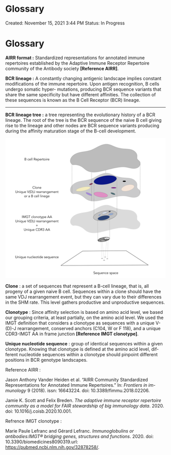 # Glossary

Created: November 15, 2021 3:44 PM
Status: In Progress

# Glossary

**AIRR format :** Standardized representations for annotated immune repertoires established by the Adaptive Immune Receptor Repertoire community of the Antibody society **[Reference AIRR]**.

**BCR lineage :** A constantly changing antigenic landscape implies constant modifications of the immune repertoire. Upon antigen recognition, B cells undergo somatic hyper- mutations, producing BCR sequence variants that share the same specificity but have different affinities. The collection of these sequences is known as the B Cell Receptor (BCR) lineage.
****

**BCR lineage tree :** a tree representing the evolutionary history of a BCR lineage. The root of the tree is the BCR sequence of the naive B cell giving rise to the lineage and other nodes are BCR sequence variants producing during the affinity maturation stage of the B-cell development.

![levels.png](https://github.com/NikaAb/BCR_intraclonal_diversity/blob/master/Tutorial/levels.png)

**Clone** : a set of sequences that represent a B-cell lineage, that is, all progeny
of a given naive B cell. Sequences within a clone should have the same VDJ
rearrangement event, but they can vary due to their differences in the SHM
rate. This level gathers productive and unproductive sequences.

**Clonotype** : Since affinity selection is based on amino acid level, we based
our grouping criteria, at least partially, on the amino acid level. We used the IMGT definition that considers a clonotype as sequences with a unique V-(D)-J rearrangement, conserved anchors (C104, W or F 118), and a unique CDR3-IMGT AA in frame junction **[Reference IMGT clonotype]**.

**Unique nucleotide sequence** : group of identical sequences within a given
clonotype. Knowing that clonotype is defined at the amino acid level, dif-
ferent nucleotide sequences within a clonotype should pinpoint different
positions in BCR genotype landscapes.

Reference AIRR :

Jason Anthony Vander Heiden et al. “AIRR Community Standardized
Representations for Annotated Immune Repertoires.” In: *Frontiers in im-
munology* 9 (2018). issn: 16643224. doi: 10.3389/fimmu.2018.02206.

Jamie K. Scott and Felix Breden. *The adaptive immune receptor repertoire
community as a model for FAIR stewardship of big immunology data*. 2020. doi:
10.1016/j.coisb.2020.10.001.

Refrence IMGT clonotype : 

Marie Paule Lefranc and Gérard Lefranc. *Immunoglobulins or antibodies:IMGT® bridging genes, structures and functions*. 2020. doi: 10.3390/biomedicines8090319.url: https://pubmed.ncbi.nlm.nih.gov/32878258/.
